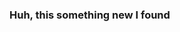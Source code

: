### Huh, this something new I found

<!--[![Top Langs](https://github-readme-stats.vercel.app/api/top-langs/?username=aaryannagpal)](https://github.com/aaryannagpal/github-readme-stats)-->

<!--START_SECTION:waka-->
<!--END_SECTION:waka-->
<!--<img height="180em" src="https://github-readme-stats.vercel.app/api?username=aaryannagpal&show_icons=true&hide_border=true&&count_private=true&include_all_commits=true" />
<!--
**aaryannagpal/aaryannagpal** is a ✨ _special_ ✨ repository because its `README.md` (this file) appears on your GitHub profile.

Here are some ideas to get you started:

- 🔭 I’m currently working on ...
- 🌱 I’m currently learning ...
- 👯 I’m looking to collaborate on ...
- 🤔 I’m looking for help with ...
- 💬 Ask me about ...
- 📫 How to reach me: ...
- 😄 Pronouns: ...
- ⚡ Fun fact: ...
-->
